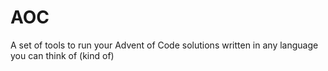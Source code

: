 # AOC
A set of tools to run your Advent of Code solutions written in any language you can think of (kind of)
